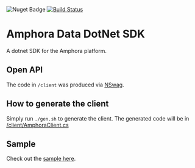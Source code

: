 ![Nuget Badge](https://img.shields.io/nuget/v/AmphoraData.Client)
[![Build Status](https://dev.azure.com/amphoradata/Public/_apis/build/status/amphoradata.dotnet-sdk?branchName=master)](https://dev.azure.com/amphoradata/Public/_build/latest?definitionId=8&branchName=master)

# Amphora Data DotNet SDK
A dotnet SDK for the Amphora platform.


## Open API

The code in `/client` was produced via [NSwag](https://github.com/RicoSuter/NSwag). 

## How to generate the client

Simply run `./gen.sh` to generate the client. The generated code will be in [/client/AmphoraClient.cs](/client/AmphoraClient.cs)


## Sample

Check out the [sample here](sample/Program.cs).